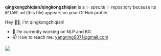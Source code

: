 
**qingkongzhiqian/qingkongzhiqian** is a ✨ _special_ ✨ repository because its `README.md` (this file) appears on your GitHub profile.

Hey 👋🏽, I'm qingkongzhiqian!


- 🔭 I’m currently working on NLP and KG
- 📫 How to reach me: yangning9371@gmail.com


![](https://github-readme-stats.vercel.app/api?username=qingkongzhiqian)
